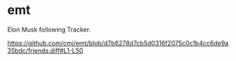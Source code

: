 # emt
Elon Musk following Tracker.

https://github.com/cmj/emt/blob/d7b6278d7cb5d0316f2075c0c1b4cc6de9a35bdc/friends.diff#L1-L50
